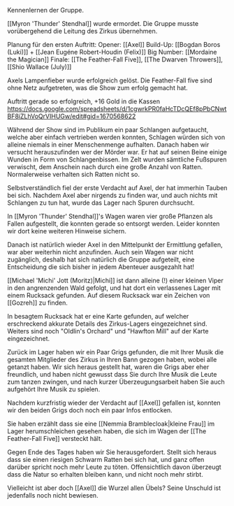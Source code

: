 
Kennenlernen der Gruppe.

[[Myron 'Thunder' Stendhal]] wurde ermordet. Die Gruppe musste vorübergehend die Leitung des Zirkus übernehmen.

Planung für den ersten Auftritt:
Opener: [[Axel]]
Build-Up: [[Bogdan Boros (Luki)]] + [[Jean Eugéne Robert-Houdin (Felix)]]
Big Number: [[Mordaine the Magician]]
Finale: [[The Feather-Fall Five]], [[The Dwarven Throwers]], [[Shio Wallace (July)]]

Axels Lampenfieber wurde erfolgreich gelöst. Die Feather-Fall five sind ohne Netz aufgetreten, was die Show zum erfolg gemacht hat.

Auftritt gerade so erfolgreich, +16 Gold in die Kassen
https://docs.google.com/spreadsheets/d/1cgwrkPR0faHcTDcQEf8pPbCNwtBF8iZLhVoQrVIHUGw/edit#gid=1670568622

Während der Show sind im Publikum ein paar Schlangen aufgetaucht, welche aber einfach vertrieben werden konnten, Schlagen würden sich von alleine niemals in einer Menschenmenge aufhalten.
Danach haben wir versucht herauszufinden wer der Mörder war.
Er hat auf seinen Beine einige Wunden in Form von Schlangenbissen.
Im Zelt wurden sämtliche Fußspuren verwischt, dem Anschein nach durch eine große Anzahl von Ratten. Normalerweise verhalten sich Ratten nicht so.

Selbstverständlich fiel der erste Verdacht auf Axel, der hat immerhin Tauben bei sich. Nachdem Axel aber nirgends zu finden war, und auch nichts mit Schlangen zu tun hat, wurde das Lager nach Spuren durchsucht.

In [[Myron 'Thunder' Stendhal]]'s Wagen waren vier große Pflanzen als Fallen aufgestellt, die konnten gerade so entsorgt werden. Leider konnten wir dort keine weiteren Hinweise sichern.

Danach ist natürlich wieder Axel in den Mittelpunkt der Ermittlung gefallen, war aber weiterhin nicht anzufinden. Auch sein Wagen war nicht zugänglich, deshalb hat sich natürlich die Gruppe aufgeteilt, eine Entscheidung die sich bisher in jedem Abenteuer ausgezahlt hat!

[[Michael 'Michi' Jott (Moritz)|Michi]] ist dann alleine (!) einer kleinen Viper in den angrenzenden Wald gefolgt, und hat dort ein verlassenes Lager mit einem Rucksack gefunden. Auf diesem Rucksack war ein Zeichen von [[Gozreh]] zu finden.

In besagtem Rucksack hat er eine Karte gefunden, auf welcher erschreckend akkurate Details des Zirkus-Lagers eingezeichnet sind. Weiters sind noch "Oldlin's Orchard" und "Hawfton Mill" auf der Karte eingezeichnet.

Zurück im Lager haben wir ein Paar Grigs gefunden, die mit Ihrer Musik die gesamten Mitglieder des Zirkus in Ihren Bann gezogen haben, wobei alle getanzt haben.
Wir sich heraus gestellt hat, waren die Grigs aber eher freundlich, und haben nicht gewusst dass Sie durch Ihre Musik die Leute zum tanzen zwingen, und nach kurzer Überzeugungsarbeit haben Sie auch aufgehört Ihre Musik zu spielen.

Nachdem kurzfristig wieder der Verdacht auf [[Axel]] gefallen ist, konnten wir den beiden Grigs doch noch ein paar Infos entlocken.

Sie haben erzählt dass sie eine [[Nemmia Bramblecloak|kleine Frau]] im Lager herumschleichen gesehen haben, die sich im Wagen der [[The Feather-Fall Five]] versteckt hält.

Gegen Ende des Tages haben wir Sie herausgefordert. Stellt sich heraus dass sie einen riesigen Schwarm Ratten bei sich hat, und ganz offen darüber spricht noch mehr Leute zu töten. Offensichtlich davon überzeugt dass die Natur so erhalten bleiben kann, und nicht noch mehr stirbt.

Vielleicht ist aber doch [[Axel]] die Wurzel allen Übels? Seine Unschuld ist jedenfalls noch nicht bewiesen.